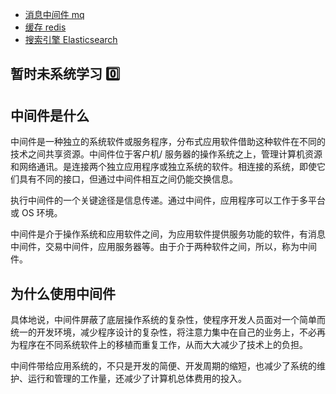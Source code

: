 - [消息中间件 mq](https://blog.csdn.net/qq_36800514/article/details/103108146#_mq_3)
- [缓存 redis](https://blog.csdn.net/qq_36800514/article/details/103108146#_redis_18)
- [搜索引擎 Elasticsearch](https://blog.csdn.net/qq_36800514/article/details/103108146#_Elasticsearch_41)

## 暂时未系统学习 :zero:

## 中间件是什么

中间件是一种独立的系统软件或服务程序，分布式应用软件借助这种软件在不同的技术之间共享资源。中间件位于客户机/ 服务器的操作系统之上，管理计算机资源和网络通讯。是连接两个独立应用程序或独立系统的软件。相连接的系统，即使它们具有不同的接口，但通过中间件相互之间仍能交换信息。

执行中间件的一个关键途径是信息传递。通过中间件，应用程序可以工作于多平台或 OS 环境。

中间件是介于操作系统和应用软件之间，为应用软件提供服务功能的软件，有消息中间件，交易中间件，应用服务器等。由于介于两种软件之间，所以，称为中间件。

## 为什么使用中间件

具体地说，中间件屏蔽了底层操作系统的复杂性，使程序开发人员面对一个简单而统一的开发环境，减少程序设计的复杂性，将注意力集中在自己的业务上，不必再为程序在不同系统软件上的移植而重复工作，从而大大减少了技术上的负担。

中间件带给应用系统的，不只是开发的简便、开发周期的缩短，也减少了系统的维护、运行和管理的工作量，还减少了计算机总体费用的投入。